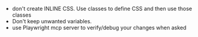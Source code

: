 - don't create INLINE CSS. Use classes to define CSS and then use those classes
- Don't keep unwanted variables.
- use Playwright mcp server to verify/debug your changes when asked
